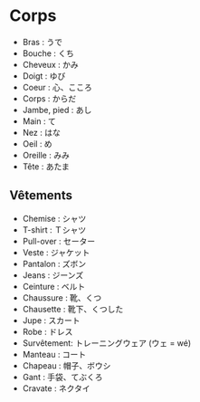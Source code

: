 # Corps

- Bras : うで
- Bouche : くち
- Cheveux : かみ
- Doigt : ゆび
- Coeur : 心、こころ
- Corps : からだ
- Jambe, pied : あし
- Main : て
- Nez : はな
- Oeil : め
- Oreille : みみ
- Tête : あたま


## Vêtements

- Chemise : シャツ
- T-shirt : Ｔシャツ
- Pull-over : セーター
- Veste : ジャケット
- Pantalon : ズボン
- Jeans : ジーンズ
- Ceinture : ベルト
- Chaussure : 靴、くつ
- Chausette : 靴下、くつした
- Jupe : スカート
- Robe : ドレス
- Survêtement: トレーニングウェア (ウェ = wé)
- Manteau : コート
- Chapeau : 帽子、ボウシ
- Gant : 手袋、てぶくろ
- Cravate : ネクタイ
